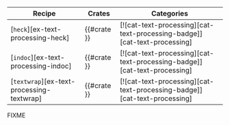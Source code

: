 | Recipe | Crates | Categories |
|--------|--------|------------|
| [`heck`][ex-text-processing-heck] | {{#crate }} | [![cat-text-processing][cat-text-processing-badge]][cat-text-processing] |
| [`indoc`][ex-text-processing-indoc] | {{#crate }} | [![cat-text-processing][cat-text-processing-badge]][cat-text-processing] |
| [`textwrap`][ex-text-processing-textwrap] | {{#crate }} | [![cat-text-processing][cat-text-processing-badge]][cat-text-processing] |

<div class="hidden">
FIXME
</div>
